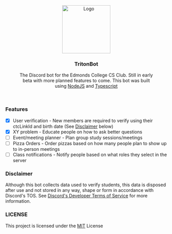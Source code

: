 <div align="center">
  
  <img src="https://user-images.githubusercontent.com/56796924/222575471-751a32fe-fc66-48ee-be46-f324c2279b4d.PNG" alt="Logo" width="150" height="150">
  <h3 align="center">TritonBot</h3>

  <p align="center">
    The Discord bot for the Edmonds College CS Club. Still in early </br>
    beta with more planned features to come. This bot was built <br/>
    using <a href="https://nodejs.org/en/">NodeJS</a> and <a href="https://www.typescriptlang.org/">Typescript</a>
  </p>
</div>
<br/>

### Features
- [X] User verification - New members are required to verify using their ctcLinkId and birth date (See [Disclaimer](https://github.com/devPesto/TritonBot#disclaimer) below)
- [X] XY problem - Educate people on how to ask better questions 
- [ ] Event/meeting planner - Plan group study sessions/meetings
- [ ] Pizza Orders - Order pizzas based on how many people plan to show up to in-person meetings  
- [ ] Class notifications - Notify people based on what roles they select in the server

### Disclaimer
Although this bot collects data used to verify students, this data is disposed after use and not stored in any way, shape or form in accordance with Discord's TOS. See [Discord's Developer Terms of Service](https://discord.com/developers/docs/policies-and-agreements/developer-terms-of-service) for more information. 

### LICENSE
This project is licensed under the [MIT](https://opensource.org/license/mit/) License
